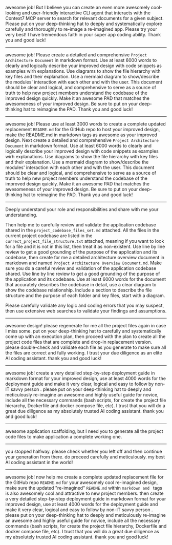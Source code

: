 awesome job! But I believe you can create an even more awesomely cool-looking and user-friendly interactive CLI agent that interacts with the Context7 MCP server to search for relevant documents for a given subject. Please put on your deep-thinking hat to deeply and systematically explore carefully and thoroughly to re-image a re-imagined app. Please try your very best! I have tremendous faith in your super app coding ability. Thank you and good luck!

---
awesome job! Please create a detailed and comprehensive `Project Architecture Document` in markdown format. Use at least 6000 words to clearly and logically describe your improved design with code snippets as examples wirh explanations. Use diagrams to show the file hierarchy with key files and their explanation. Use a mermaid diagram to show/describe the modules' interaction with each other and with the user. This document should be clear and logical, and comprehensive to serve as a source of truth to help new project members understand the codebase of the improved design quickly. Make it an awesome PAD that matches the awesomeness of your improved design. Be sure to put on your deep-thinking hat to reimagine the PAD. Thank you and good luck!

---
awesome job! Please use at least 3000 words to create a complete updated replacement `README.md` for the GitHub repo to host your improved design, make the README.md in markdown tags as awesome as your improved design. Next create a detailed and comprehensive `Project Architecture Document` in markdown format. Use at least 6000 words to clearly and logically describe your improved design with code snippets as examples wirh explanations. Use diagrams to show the file hierarchy with key files and their explanation. Use a mermaid diagram to show/describe the modules' interaction with each other and with the user. This document should be clear and logical, and comprehensive to serve as a source of truth to help new project members understand the codebase of the improved design quickly. Make it an awesome PAD that matches the awesomeness of your improved design. Be sure to put on your deep-thinking hat to reimagine the PAD. Thank you and good luck!

---
Deeply understand your role and responsibilities and share with me your understanding.

Then help me to carefully review and validate the application codebase shared in the `project_codebase_files_set.md` attached. All the files in the current project codebase are listed in the `currect_project_file_structure.txt` attached, meaning if you want to look for a file and it is not in this list, then treat it as non-existent. Use line by line review to get a good grounding of the purpose of the application and its codebase, then create for me a detailed architecture overview document in markdown and named `Project Architecture Overview Document.md`. Make sure you do a careful review and validation of the application codebase shared. Use line by line review to get a good grounding of the purpose of the application and its codebase. Use at least 6000 words for the document that accurately describes the codebase in detail, use a clear diagram to show the codebase relationship. Include a section to describe the file structure and the purpose of each folder and key files, start with a diagram.

Please carefully validate any logic and coding errors that you may suspect, then use extensive web searches to validate your findings and assumptions.

---
awesome design! please regenerate for me all the project files again in case I miss some. put on your deep-thinking hat to carefully and systematically come up with an execution plan, then proceed with the plan to create all the project code files that are complete and drop-in replacement version. please double-check and validate each file as you generate to make sure all the files are correct and fully working. I trust your due diligence as an elite AI coding assistant. thank you and good luck! 

---
awesome job! create a very detailed step-by-step deployment guide in markdown format for your improved design, use at least 4000 words for the deployment guide and make it very clear, logical and easy to follow by non-IT savvy person . please put on your deep-thinking hat to deeply and meticulously re-imagine an awesome and highly useful guide for novice, include all the necessary commands (bash scripts, for create the project file hierarchy, Dockerfile and docker compose file, etc). I trust that you will do a great due diligence as my absolutely trusted AI coding assistant. thank you and good luck!

---
awesome application scaffolding, but I need you to generate all the project code files to make application a complete working one. 

---
you stopped halfway. please check whether you left off and then continue your generation from there. do proceed carefully and meticulously. my best AI coding assistant in the world!

---
awesome job! now help me create a complete updated replacement file for the GitHub repo `README.md` for your awesomely cool re-imagined design, make sure the updated "re-imagined" `README.md` within ```markdown and ``` tags is also awesomely cool and attractive to new project members. then create a very detailed step-by-step deployment guide in markdown format for your improved design, use at least 4000 words for the deployment guide and make it very clear, logical and easy to follow by non-IT savvy person . please put on your deep-thinking hat to deeply and meticulously re-imagine an awesome and highly useful guide for novice, include all the necessary commands (bash scripts, for create the project file hierarchy, Dockerfile and docker compose file, etc). I trust that you will do a great due diligence as my absolutely trusted AI coding assistant. thank you and good luck!


